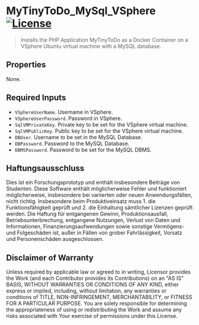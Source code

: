# MyTinyToDo_MySql_VSphere [![License](https://img.shields.io/badge/License-Apache%202.0-blue.svg)](https://opensource.org/licenses/Apache-2.0)

> Installs the PHP Application MyTinyToDo as a Docker Container on a VSphere Ubuntu virtual machine with a MySQL database.

## Properties

None.

## Required Inputs

- `VSphereUserName`. Username in VSphere.
- `VSphereUserPassword`. Password in VSphere.
- `SqlVMPrivateKey`. Private key to be set for the VSphere virtual machine.
- `SqlVMPublicKey`. Public key to be set for the VSphere virtual machine.
- `DBUser`. Username to be set in the MySQL Database.
- `DBPassword`. Password to the MySQL Database.
- `DBMSPassword`. Password to be set for the MySQL DBMS.

## Haftungsausschluss

Dies ist ein Forschungsprototyp und enthält insbesondere Beiträge von Studenten.
Diese Software enthält möglicherweise Fehler und funktioniert möglicherweise, insbesondere bei variierten oder neuen Anwendungsfällen, nicht richtig.
Insbesondere beim Produktiveinsatz muss 1. die Funktionsfähigkeit geprüft und 2. die Einhaltung sämtlicher Lizenzen geprüft werden.
Die Haftung für entgangenen Gewinn, Produktionsausfall, Betriebsunterbrechung, entgangene Nutzungen, Verlust von Daten und Informationen, Finanzierungsaufwendungen sowie sonstige Vermögens- und Folgeschäden ist, außer in Fällen von grober Fahrlässigkeit, Vorsatz und Personenschäden ausgeschlossen.

## Disclaimer of Warranty

Unless required by applicable law or agreed to in writing, Licensor provides the Work (and each Contributor
provides its Contributions) on an "AS IS" BASIS, WITHOUT WARRANTIES OR CONDITIONS OF ANY KIND, either express
or implied, including, without limitation, any warranties or conditions of TITLE, NON-INFRINGEMENT,
MERCHANTABILITY, or FITNESS FOR A PARTICULAR PURPOSE. You are solely responsible for determining the
appropriateness of using or redistributing the Work and assume any risks associated with Your exercise of
permissions under this License.
